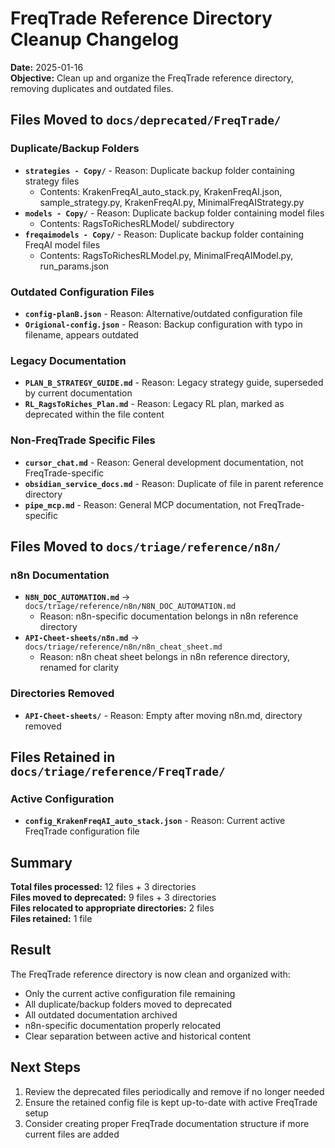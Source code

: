 # FreqTrade Reference Directory Cleanup Changelog

**Date:** 2025-01-16  
**Objective:** Clean up and organize the FreqTrade reference directory, removing duplicates and outdated files.

## Files Moved to `docs/deprecated/FreqTrade/`

### Duplicate/Backup Folders
- **`strategies - Copy/`** - Reason: Duplicate backup folder containing strategy files
  - Contents: KrakenFreqAI_auto_stack.py, KrakenFreqAI.json, sample_strategy.py, KrakenFreqAI.py, MinimalFreqAIStrategy.py
- **`models - Copy/`** - Reason: Duplicate backup folder containing model files
  - Contents: RagsToRichesRLModel/ subdirectory
- **`freqaimodels - Copy/`** - Reason: Duplicate backup folder containing FreqAI model files
  - Contents: RagsToRichesRLModel.py, MinimalFreqAIModel.py, run_params.json

### Outdated Configuration Files
- **`config-planB.json`** - Reason: Alternative/outdated configuration file
- **`Origional-config.json`** - Reason: Backup configuration with typo in filename, appears outdated

### Legacy Documentation
- **`PLAN_B_STRATEGY_GUIDE.md`** - Reason: Legacy strategy guide, superseded by current documentation
- **`RL_RagsToRiches_Plan.md`** - Reason: Legacy RL plan, marked as deprecated within the file content

### Non-FreqTrade Specific Files
- **`cursor_chat.md`** - Reason: General development documentation, not FreqTrade-specific
- **`obsidian_service_docs.md`** - Reason: Duplicate of file in parent reference directory
- **`pipe_mcp.md`** - Reason: General MCP documentation, not FreqTrade-specific

## Files Moved to `docs/triage/reference/n8n/`

### n8n Documentation
- **`N8N_DOC_AUTOMATION.md`** → `docs/triage/reference/n8n/N8N_DOC_AUTOMATION.md`
  - Reason: n8n-specific documentation belongs in n8n reference directory
- **`API-Cheet-sheets/n8n.md`** → `docs/triage/reference/n8n/n8n_cheat_sheet.md`
  - Reason: n8n cheat sheet belongs in n8n reference directory, renamed for clarity

### Directories Removed
- **`API-Cheet-sheets/`** - Reason: Empty after moving n8n.md, directory removed

## Files Retained in `docs/triage/reference/FreqTrade/`

### Active Configuration
- **`config_KrakenFreqAI_auto_stack.json`** - Reason: Current active FreqTrade configuration file

## Summary

**Total files processed:** 12 files + 3 directories  
**Files moved to deprecated:** 9 files + 3 directories  
**Files relocated to appropriate directories:** 2 files  
**Files retained:** 1 file  

## Result

The FreqTrade reference directory is now clean and organized with:
- Only the current active configuration file remaining
- All duplicate/backup folders moved to deprecated
- All outdated documentation archived
- n8n-specific documentation properly relocated
- Clear separation between active and historical content

## Next Steps

1. Review the deprecated files periodically and remove if no longer needed
2. Ensure the retained config file is kept up-to-date with active FreqTrade setup
3. Consider creating proper FreqTrade documentation structure if more current files are added 